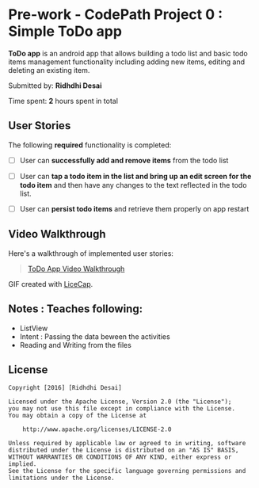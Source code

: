 # Pre-work - CodePath Project 0 : Simple ToDo app

**ToDo app** is an android app that allows building a todo list and basic todo items management functionality including adding new items, editing and deleting an existing item.

Submitted by: **Ridhdhi Desai**

Time spent: **2** hours spent in total

## User Stories

The following **required** functionality is completed:

* [ ] User can **successfully add and remove items** from the todo list
* [ ] User can **tap a todo item in the list and bring up an edit screen for the todo item** and then have any changes to the text reflected in the todo list.
* [ ] User can **persist todo items** and retrieve them properly on app restart


## Video Walkthrough 

Here's a walkthrough of implemented user stories:

<blockquote class="imgur-embed-pub" lang="en" data-id="Jtrgtua"><a href="//imgur.com/Jtrgtua">ToDo App Video Walkthrough</a></blockquote><script async src="//s.imgur.com/min/embed.js" charset="utf-8"></script>

GIF created with [LiceCap](http://www.cockos.com/licecap/).

## Notes : Teaches following:

* ListView
* Intent : Passing the data beween the activities
* Reading and Writing from the files


## License

    Copyright [2016] [Ridhdhi Desai]

    Licensed under the Apache License, Version 2.0 (the "License");
    you may not use this file except in compliance with the License.
    You may obtain a copy of the License at

        http://www.apache.org/licenses/LICENSE-2.0

    Unless required by applicable law or agreed to in writing, software
    distributed under the License is distributed on an "AS IS" BASIS,
    WITHOUT WARRANTIES OR CONDITIONS OF ANY KIND, either express or implied.
    See the License for the specific language governing permissions and
    limitations under the License.
